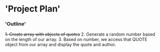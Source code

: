 # 'Project Plan'

### 'Outline'

~~1. Create array with objects of quotes~~
2. Generate a random number based on the length of our array.
3. Based on number, we access that QUOTE object from our array and display the quote and author.


